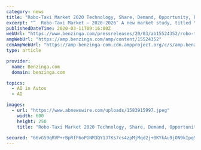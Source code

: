 ```yaml
---
category: news
title: "Robo-Taxi Market 2020 Technology, Share, Demand, Opportunity, Projection Analysis Forecast Outlook 2026"
excerpt: "”  Robo-Taxi Market – 2020-2026″ A new market study, titled \"Discover Global Robo-Taxi Market By Upcoming Trends, Growth Drivers and Challenges\" has"
publishedDateTime: 2020-03-11T09:16:00Z
webUrl: "https://www.benzinga.com/pressreleases/20/03/ab15524352/robo-taxi-market-2020-technology-share-demand-opportunity-projection-analysis-forecast-outlook-20"
ampWebUrl: "https://amp.benzinga.com/amp/content/15524352"
cdnAmpWebUrl: "https://amp-benzinga-com.cdn.ampproject.org/c/s/amp.benzinga.com/amp/content/15524352"
type: article

provider:
  name: Benzinga.com
  domain: benzinga.com

topics:
  - AI in Autos
  - AI

images:
  - url: "https://www.abnewswire.com/uploads/1583915997.jpeg"
    width: 600
    height: 250
    title: "Robo-Taxi Market 2020 Technology, Share, Demand, Opportunity, Projection Analysis Forecast Outlook 2026"

secured: "66vG59qRVP+rBpRfF6oPGNM3QY1J7Ks7cs4zpMjMqd2j+0KYkAu9jON9kIpq5TmASvn/Gm7GGEsw+M9S8lCajDYAQ8AzgB3GH55HBEqDTPJCVEuwetYXVmx1FdEnx5kfQoN8QFKFpbXqHjA4i287LmzWharVzlXE4lxry5Xd1D0p3RElxhT44akWGyDpoQoNMuxAW9TJEOf50/xHy78lFjxB69HV4xQCEW99QhbpK2frMqbzOWMg0gt9/TKea3WK/9MwpooCimnY6tMSXb0iT/130JGdj+K/aQthK+McVlkw9VNm/aHSBnp0ybCVRa8N;zTsR79h6a38DnI9bf6op0g=="
---
```


